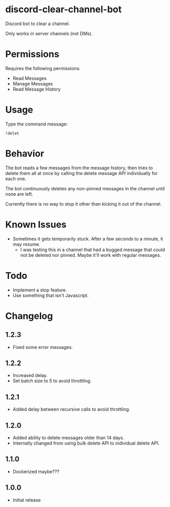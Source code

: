 # discord-clear-channel-bot

Discord bot to clear a channel.

Only works in server channels (not DMs).

# Permissions

Requires the following permissions:

* Read Messages
* Manage Messages
* Read Message History

# Usage

Type the command message:

```
!delet
```

# Behavior

The bot reads a few messages from the message history, then tries to delete them all at once by calling the delete message API individually for each one.

The bot continuously deletes any non-pinned messages in the channel until none are left.

Currently there is no way to stop it other than kicking it out of the channel.

# Known Issues

* Sometimes it gets temporarily stuck. After a few seconds to a minute, it may resume.
    * I was testing this in a channel that had a bugged message that could not be deleted nor pinned. Maybe it'll work with regular messages.

# Todo

* Implement a stop feature.
* Use something that isn't Javascript.

# Changelog

## 1.2.3

* Fixed some error messages.

## 1.2.2

* Increased delay.
* Set batch size to 5 to avoid throttling.

## 1.2.1

* Added delay between recursive calls to avoid throttling.

## 1.2.0

* Added ability to delete messages older than 14 days.
* Internally changed from using bulk delete API to individual delete API.

## 1.1.0

* Dockerized maybe???

## 1.0.0

* Initial release
